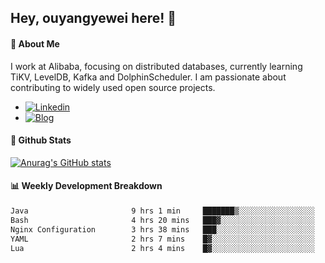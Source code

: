 ## Hey, ouyangyewei here! :wave:

#### :rocket: About Me
I work at Alibaba, focusing on distributed databases, currently learning TiKV, LevelDB, Kafka and DolphinScheduler. I am passionate about contributing to widely used open source projects.

- [![Linkedin](https://img.shields.io/badge/LinkedIn-ouyangyewei-blue)](https://www.linkedin.com/in/ouyangyewei/)
- [![Blog](https://img.shields.io/badge/Blog-yeweiouyang-orange)](https://blog.csdn.net/yeweiouyang)

#### :star2: Github Stats
[![Anurag's GitHub stats](https://github-readme-stats.vercel.app/api?username=ouyangyewei&show_icons=true&cache_seconds=3600&theme=tokyonight)](https://github.com/anuraghazra/github-readme-stats)

#### :bar_chart: Weekly Development Breakdown
<!--START_SECTION:waka-->

```txt
Java                       9 hrs 1 min     ███████▒░░░░░░░░░░░░░░░░░   29.18 %
Bash                       4 hrs 20 mins   ███▓░░░░░░░░░░░░░░░░░░░░░   14.04 %
Nginx Configuration        3 hrs 38 mins   ███░░░░░░░░░░░░░░░░░░░░░░   11.79 %
YAML                       2 hrs 7 mins    █▓░░░░░░░░░░░░░░░░░░░░░░░   06.88 %
Lua                        2 hrs 4 mins    █▓░░░░░░░░░░░░░░░░░░░░░░░   06.68 %
```

<!--END_SECTION:waka-->
